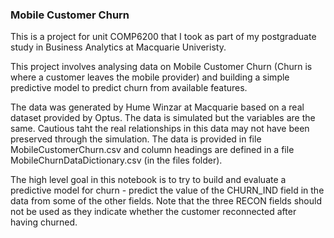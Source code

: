 ### Mobile Customer Churn

This is a project for unit COMP6200 that I took as part of my postgraduate study in Business Analytics at Macquarie Univeristy.

This project involves analysing data on Mobile Customer Churn (Churn is where a customer leaves the mobile provider) and building a simple predictive model to predict churn from available features.

The data was generated by Hume Winzar at Macquarie based on a real dataset provided by Optus. The data is simulated but the variables are the same. Cautious taht the real relationships in this data may not have been preserved through the simulation. The data is provided in file MobileCustomerChurn.csv and column headings are defined in a file MobileChurnDataDictionary.csv (in the files folder).

The high level goal in this notebook is to try to build and evaluate a predictive model for churn - predict the value of the CHURN_IND field in the data from some of the other fields. Note that the three RECON fields should not be used as they indicate whether the customer reconnected after having churned.
